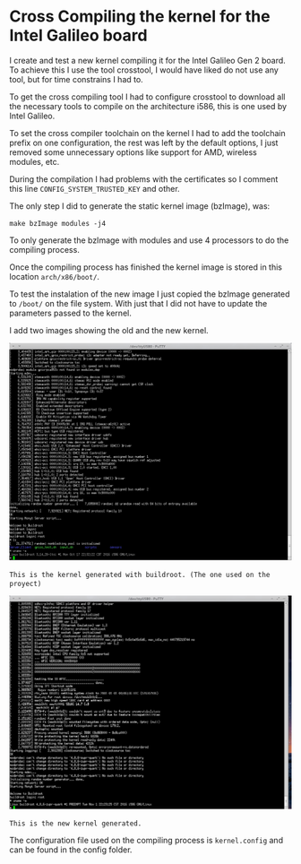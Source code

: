 # Cross Compiling the kernel for the Intel Galileo board

I create and test a new kernel compiling it for the Intel Galileo Gen 2
board. To achieve this I use the tool crosstool, I would have liked do not
use any tool, but for time constrains I had to.

To get the cross compiling tool I had to configure crosstool to download
all the necessary tools to compile on the architecture i586, this is one
used by Intel Galileo.

To set the cross compiler toolchain on the kernel I had to add the toolchain
prefix on one configuration, the rest was left by the default options, I just
removed some unnecessary options like support for AMD, wireless modules, etc.

During the compilation I had problems with the certificates so I comment this
line `CONFIG_SYSTEM_TRUSTED_KEY` and other.



The only step I did to generate the static kernel image (bzImage), was:

```
make bzImage modules -j4
```

To only generate the bzImage with modules and use 4 processors to do the
compiling process.

Once the compiling process has finished the kernel image is stored in this
location `arch/x86/boot/`.

To test the instalation of the new image I just copied the bzImage generated
to `/boot/` on the file system. With just that I did not have to update the
parameters passed to the kernel.

I add two images showing the old and the new kernel.


![old_kernel](img/old_kernel.png)

	This is the kernel generated with buildroot. (The one used on the proyect)


![new_kernel](img/new_kernel.png)

	This is the new kernel generated.


The configuration file used on the compiling process is `kernel.config` and can be
found in the config folder.

